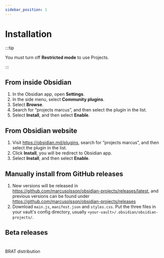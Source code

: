 ```yaml
---
sidebar_position: 1
---
```

# Installation

:::tip

You must turn off **Restricted mode** to use Projects.

:::

## From inside Obsidian

1. In the Obsidian app, open **Settings**.
2. In the side menu, select **Community plugins**.
3. Select **Browse**.
4. Search for “projects marcus”, and then select the plugin in the list.
5. Select **Install**, and then select **Enable**.
## From Obsidian website

1. Visit https://obsidian.md/plugins, search for “projects marcus”, and then select the plugin in the list.
2. Click **Install**, you will be redirect to Obsidian app.
3. Select **Install**, and then select **Enable**.
## Manually install from GitHub releases

1. New versions will be released in https://github.com/marcusolsson/obsidian-projects/releases/latest, and previous versions can be found under https://github.com/marcusolsson/obsidian-projects/releases
2. Download `main.js`, `manifest.json` and `styles.css`. Put the three files in your vault's config directory, usually `<your-vault>/.obsidian/obsidian-projects/`.

## Beta releases

#
BRAT distribution
